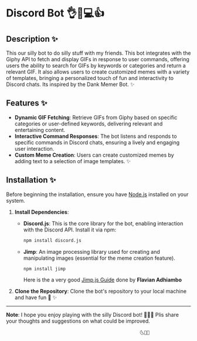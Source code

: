 # Discord Bot 👌🤖💻👍

## Description ✨

This our silly bot to do silly stuff with my friends. This bot integrates with the Giphy API to fetch and display GIFs in response to user commands, offering users the ability to search for GIFs by keywords or categories and return a relevant GIF. It also allows users to create customized memes with a variety of templates, bringing a personalized touch of fun and interactivity to Discord chats.
Its inspired by the Dank Memer Bot. ✨

## Features ✨

- **Dynamic GIF Fetching**: Retrieve GIFs from Giphy based on specific categories or user-defined keywords, delivering relevant and entertaining content.
- **Interactive Command Responses**: The bot listens and responds to specific commands in Discord chats, ensuring a lively and engaging user interaction.
- **Custom Meme Creation**: Users can create customized memes by adding text to a selection of image templates. ✨

## Installation ✨

Before beginning the installation, ensure you have [Node.js](https://nodejs.org/) installed on your system.

1. **Install Dependencies**:

   - **Discord.js**: This is the core library for the bot, enabling interaction with the Discord API. Install it via npm:
     ```sh
     npm install discord.js
     ```
   - **Jimp**: An image processing library used for creating and manipulating images (essential for the meme creation feature).
     ```sh
     npm install jimp
     ```
     Here is the a very good [Jimp.js Guide](https://www.section.io/engineering-education/jimp-image-processing/) done by **Flavian Adhiambo**

2. **Clone the Repository**:
   Clone the bot's repository to your local machine and have fun 💜
   ✨

---

**Note**: I hope you enjoy playing with the silly Discord bot! 💜💜💜 Plis share your thoughts and suggestions on what could be improved.

                                                       🌜🤝🌛
